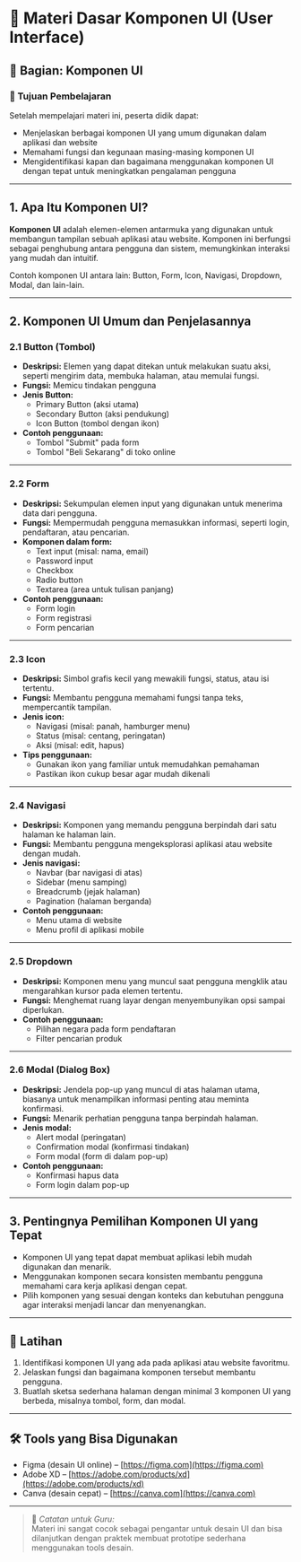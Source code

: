# 🎨 Materi Dasar Komponen UI (User Interface)

## 📘 Bagian: Komponen UI

### 📌 Tujuan Pembelajaran
Setelah mempelajari materi ini, peserta didik dapat:
- Menjelaskan berbagai komponen UI yang umum digunakan dalam aplikasi dan website
- Memahami fungsi dan kegunaan masing-masing komponen UI
- Mengidentifikasi kapan dan bagaimana menggunakan komponen UI dengan tepat untuk meningkatkan pengalaman pengguna

---

## 1. Apa Itu Komponen UI?

**Komponen UI** adalah elemen-elemen antarmuka yang digunakan untuk membangun tampilan sebuah aplikasi atau website. Komponen ini berfungsi sebagai penghubung antara pengguna dan sistem, memungkinkan interaksi yang mudah dan intuitif.

Contoh komponen UI antara lain: Button, Form, Icon, Navigasi, Dropdown, Modal, dan lain-lain.

---

## 2. Komponen UI Umum dan Penjelasannya

### 2.1 Button (Tombol)


- **Deskripsi:** Elemen yang dapat ditekan untuk melakukan suatu aksi, seperti mengirim data, membuka halaman, atau memulai fungsi.
- **Fungsi:** Memicu tindakan pengguna
- **Jenis Button:**
  - Primary Button (aksi utama)
  - Secondary Button (aksi pendukung)
  - Icon Button (tombol dengan ikon)
- **Contoh penggunaan:**
  - Tombol "Submit" pada form
  - Tombol "Beli Sekarang" di toko online

---

### 2.2 Form

- **Deskripsi:** Sekumpulan elemen input yang digunakan untuk menerima data dari pengguna.
- **Fungsi:** Mempermudah pengguna memasukkan informasi, seperti login, pendaftaran, atau pencarian.
- **Komponen dalam form:**
  - Text input (misal: nama, email)
  - Password input
  - Checkbox
  - Radio button
  - Textarea (area untuk tulisan panjang)
- **Contoh penggunaan:**
  - Form login
  - Form registrasi
  - Form pencarian

---

### 2.3 Icon

- **Deskripsi:** Simbol grafis kecil yang mewakili fungsi, status, atau isi tertentu.
- **Fungsi:** Membantu pengguna memahami fungsi tanpa teks, mempercantik tampilan.
- **Jenis icon:**
  - Navigasi (misal: panah, hamburger menu)
  - Status (misal: centang, peringatan)
  - Aksi (misal: edit, hapus)
- **Tips penggunaan:**
  - Gunakan ikon yang familiar untuk memudahkan pemahaman
  - Pastikan ikon cukup besar agar mudah dikenali

---

### 2.4 Navigasi

- **Deskripsi:** Komponen yang memandu pengguna berpindah dari satu halaman ke halaman lain.
- **Fungsi:** Membantu pengguna mengeksplorasi aplikasi atau website dengan mudah.
- **Jenis navigasi:**
  - Navbar (bar navigasi di atas)
  - Sidebar (menu samping)
  - Breadcrumb (jejak halaman)
  - Pagination (halaman berganda)
- **Contoh penggunaan:**
  - Menu utama di website
  - Menu profil di aplikasi mobile

---

### 2.5 Dropdown

- **Deskripsi:** Komponen menu yang muncul saat pengguna mengklik atau mengarahkan kursor pada elemen tertentu.
- **Fungsi:** Menghemat ruang layar dengan menyembunyikan opsi sampai diperlukan.
- **Contoh penggunaan:**
  - Pilihan negara pada form pendaftaran
  - Filter pencarian produk

---

### 2.6 Modal (Dialog Box)

- **Deskripsi:** Jendela pop-up yang muncul di atas halaman utama, biasanya untuk menampilkan informasi penting atau meminta konfirmasi.
- **Fungsi:** Menarik perhatian pengguna tanpa berpindah halaman.
- **Jenis modal:**
  - Alert modal (peringatan)
  - Confirmation modal (konfirmasi tindakan)
  - Form modal (form di dalam pop-up)
- **Contoh penggunaan:**
  - Konfirmasi hapus data
  - Form login dalam pop-up

---

## 3. Pentingnya Pemilihan Komponen UI yang Tepat

- Komponen UI yang tepat dapat membuat aplikasi lebih mudah digunakan dan menarik.
- Menggunakan komponen secara konsisten membantu pengguna memahami cara kerja aplikasi dengan cepat.
- Pilih komponen yang sesuai dengan konteks dan kebutuhan pengguna agar interaksi menjadi lancar dan menyenangkan.

---

## 📌 Latihan
1. Identifikasi komponen UI yang ada pada aplikasi atau website favoritmu.
2. Jelaskan fungsi dan bagaimana komponen tersebut membantu pengguna.
3. Buatlah sketsa sederhana halaman dengan minimal 3 komponen UI yang berbeda, misalnya tombol, form, dan modal.

---

## 🛠 Tools yang Bisa Digunakan
- Figma (desain UI online) – [https://figma.com](https://figma.com)
- Adobe XD – [https://adobe.com/products/xd](https://adobe.com/products/xd)
- Canva (desain cepat) – [https://canva.com](https://canva.com)

---

> 📎 *Catatan untuk Guru:*  
> Materi ini sangat cocok sebagai pengantar untuk desain UI dan bisa dilanjutkan dengan praktek membuat prototipe sederhana menggunakan tools desain.

